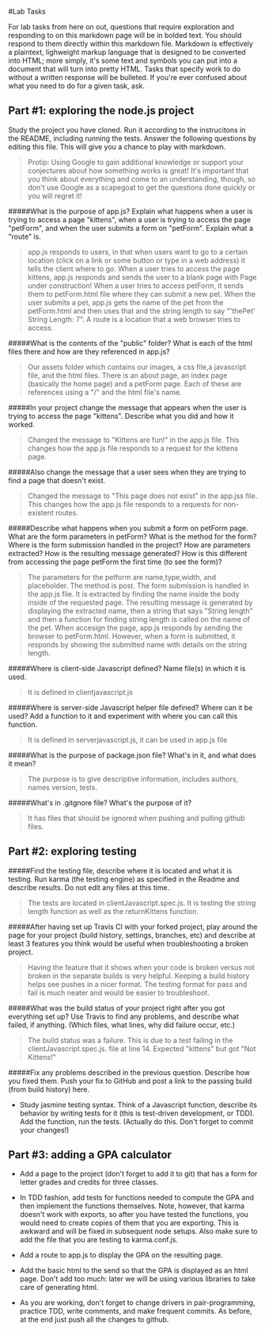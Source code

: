 #Lab Tasks

For lab tasks from here on out, questions that require exploration and responding to on this markdown page will be in bolded text. You should respond to them directly within this markdown file. Markdown is effectively a plaintext, lighweight markup language that is designed to be converted into HTML; more simply, it's some text and symbols you can put into a document that will turn into pretty HTML.
Tasks that specify work to do without a written response will be bulleted.
If you're ever confused about what you need to do for a given task, ask.

## Part #1: exploring the node.js project
Study the project you have cloned. Run it according to the instrucitons in the README, including running the tests. Answer the following questions by editing this file.  This will give you a chance to play with markdown.

> Protip: Using Google to gain additional knowledge or support your conjectures about how something works is great! It's important that you think about everything and come to an understanding, though, so don't use Google as a scapegoat to get the questions done quickly or you will regret it!

#####What is the purpose of app.js? Explain what happens when a user is trying to access a page "kittens", when a user is trying to access the page "petForm", and when the user submits a form on "petForm". Explain what a "route" is.

> app.js responds to users, in that when users want to go to a certain location (click on a link or some button or type in a web address) it tells the client where to go. When a user tries to access the page kittens, app.js responds and sends the user to a blank page with Page under construction!
 When a user tries to access petForm, it sends them to petForm.html file where they can submit a new pet. When the user submits a pet, app.js gets the name of the pet from the petForm.html and then uses that and the string length  to say "'thePet' String Length: 7".
 A route is a location that a web browser tries to access.

#####What is the contents of the "public" folder? What is each of the html files there and how are they referenced in app.js?

>Our assets folder which contains our images, a css file,a javascript file, and the html files. There is an about page, an index page (basically the home page) and a petForm page. Each of these are references using a "/" and the html file's name.

#####In your project change the message that appears when the user is trying to access the page "kittens". Describe what you did and how it worked.

> Changed the message to "Kittens are fun!" in the app.js file. This changes how the app.js file responds to a request for the kittens page.

#####Also change the message that a user sees when they are trying to find a page that doesn't exist.

>Changed the message to "This page does not exist" in the app.jss file. This changes how the app.js file responds to a requests for non-existent routes.

#####Describe what happens when you submit a form on petForm page. What are the form parameters in petForm? What is the method for the form? Where is the form submission handled in the project? How are parameters extracted? How is the resulting message generated? How is this different from accessing the page petForm the first time (to see the form)?

>The parameters for the petform are name,type,width, and placeholder. The method is post. The form submission is handled in the app.js file. It is extracted by finding the name inside the body inside of the requested page. The resulting message is generated by displaying the extracted name, then a string that says "String length" and then a function
for finding string length is called on the name of the pet. When accesign the page, app.js responds by sending the browser to petForm.html. However, when a form is submitted, it responds by showing the submitted name with details on the string length.

#####Where is client-side Javascript defined? Name file(s) in which it is used.

>It is defined in clientjavascript.js

#####Where is server-side Javascript helper file defined? Where can it be used? Add a function to it and experiment with where you can call this function.

>It is defined in serverjavascript.js, it can be used in app.js file

#####What is the purpose of package.json file? What's in it, and what does it mean?

>The purpose is to give descriptive information, includes authors, names version, tests.

#####What's in .gitgnore file? What's the purpose of it?

>It has files that should be ignored when pushing and pulling github files.

## Part #2: exploring testing

#####Find the testing file, describe where it is located and what it is testing. Run karma (the testing engine) as specified in the Readme and describe results. Do not edit any files at this time.

> The tests are located in clientJavascript.spec.js. It is testing the string length function as well as the returnKittens function.

#####After having set up Travis CI with your forked project, play around the page for your project (build history, settings, branches, etc) and describe at least 3 features you think would be useful when troubleshooting a broken project.

>  Having the feature that it shows when your code is broken versus not broken in the separate builds is very helpful. Keeping a build history helps see pushes in a nicer format. The testing format for pass and fail is much neater and would be easier to troubleshoot.

#####What was the build status of your project right after you got everything set up? Use Travis to find any problems, and describe what failed, if anything. (Which files, what lines, why did failure occur, etc.)

> The build status was a failure. This is due to a test failing  in the clientJavascript.spec.js. file at line 14. Expected "kittens" but got "Not Kittens!"

#####Fix any problems described in the previous question. Describe how you fixed them. Push your fix to GitHub and post a link to the passing build (from build history) here.

>

- Study jasmine testing syntax. Think of a Javascript function, describe its behavior by writing tests for it (this is test-driven development, or TDD). Add the function, run the tests. (Actually do this. Don't forget to commit your changes!)

## Part #3: adding a GPA calculator

- Add a page to the project (don't forget to add it to git) that has a form for letter grades and credits for three classes.

- In TDD fashion, add tests for functions needed to compute the GPA and then implement the functions themselves. Note, however, that karma doesn't work with exports, so after you have tested the functions, you would need to create copies of them that you are exporting. This is awkward and will be fixed in subsequent node setups. Also make sure to add the file that you are testing to karma.conf.js.

- Add a route to app.js to display the GPA on the resulting page.

- Add the basic html to the send so that the GPA is displayed as an html page. Don't add too much: later we will be using various libraries to take care of generating html.

- As you are working, don't forget to change drivers in pair-programming, practice TDD, write comments, and make frequent commits. As before, at the end just push all the changes to github.


